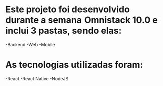 # Este projeto foi desenvolvido durante a semana Omnistack 10.0 e inclui 3 pastas, sendo elas:
-Backend
-Web
-Mobile

# As tecnologias utilizadas foram:
-React
-React Native
-NodeJS
